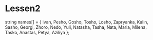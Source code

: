 # Lessen2

string names[] = { Ivan, Pesho, Gosho, Tosho, Losho, Zapryanka, Kalin, Sasho, Georgi, Zhoro, Nedo, Yuli, Natasha, Tasha, Nata, Maria, Milena, Tasko, Anastas, Petya, Aziliya };


